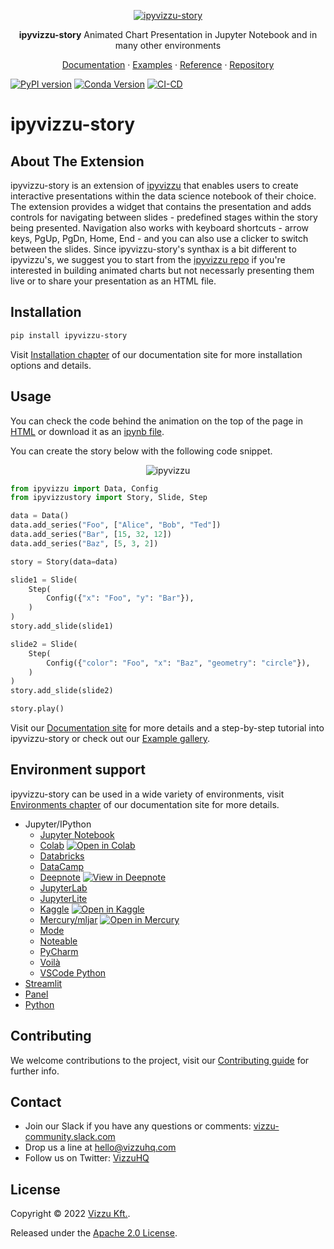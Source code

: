 <p align="center">
  <a href="https://github.com/vizzuhq/ipyvizzu-story">
    <img src="https://github.com/vizzuhq/ipyvizzu-story/raw/main/docs/examples/demo/ipyvizzu-story.gif" alt="ipyvizzu-story" />
  </a>
  <p align="center"><b>ipyvizzu-story</b> Animated Chart Presentation in Jupyter Notebook and in many other environments</p>
  <p align="center">
    <a href="https://vizzuhq.github.io/ipyvizzu-story/">Documentation</a>
    · <a href="https://vizzuhq.github.io/ipyvizzu-story/examples/index.html">Examples</a>
    · <a href="https://vizzuhq.github.io/ipyvizzu-story/reference/ipyvizzustory/index.html">Reference</a>
    · <a href="https://github.com/vizzuhq/ipyvizzu-story">Repository</a>
  </p>
</p>

[![PyPI version](https://badge.fury.io/py/ipyvizzu-story.svg)](https://badge.fury.io/py/ipyvizzu-story)
[![Conda Version](https://img.shields.io/conda/vn/conda-forge/ipyvizzu-story.svg)](https://anaconda.org/conda-forge/ipyvizzu-story)
[![CI-CD](https://github.com/vizzuhq/ipyvizzu-story/actions/workflows/cicd.yml/badge.svg?branch=main)](https://github.com/vizzuhq/ipyvizzu-story/actions/workflows/cicd.yml)

# ipyvizzu-story

## About The Extension

ipyvizzu-story is an extension of
[ipyvizzu](https://github.com/vizzuhq/ipyvizzu) that enables users to create
interactive presentations within the data science notebook of their choice. The
extension provides a widget that contains the presentation and adds controls for
navigating between slides - predefined stages within the story being presented.
Navigation also works with keyboard shortcuts - arrow keys, PgUp, PgDn, Home,
End - and you can also use a clicker to switch between the slides. Since
ipyvizzu-story's synthax is a bit different to ipyvizzu's, we suggest you to
start from the [ipyvizzu repo](https://github.com/vizzuhq/ipyvizzu) if you're
interested in building animated charts but not necessarly presenting them live
or to share your presentation as an HTML file.

## Installation

```sh
pip install ipyvizzu-story
```

Visit
[Installation chapter](https://vizzuhq.github.io/ipyvizzu-story/installation.html)
of our documentation site for more installation options and details.

## Usage

You can check the code behind the animation on the top of the page in
[HTML](https://vizzuhq.github.io/ipyvizzu-story/examples/complex/complex.html)
or download it as an
[ipynb file](https://vizzuhq.github.io/ipyvizzu-story/examples/demo/ipyvizzu-story_example.ipynb).

You can create the story below with the following code snippet.

<p align="center">
  <img src="https://github.com/vizzuhq/vizzu-ext-js-story/raw/main/assets/readme-example.gif" alt="ipyvizzu" />
</p>

```python
from ipyvizzu import Data, Config
from ipyvizzustory import Story, Slide, Step

data = Data()
data.add_series("Foo", ["Alice", "Bob", "Ted"])
data.add_series("Bar", [15, 32, 12])
data.add_series("Baz", [5, 3, 2])

story = Story(data=data)

slide1 = Slide(
    Step(
        Config({"x": "Foo", "y": "Bar"}),
    )
)
story.add_slide(slide1)

slide2 = Slide(
    Step(
        Config({"color": "Foo", "x": "Baz", "geometry": "circle"}),
    )
)
story.add_slide(slide2)

story.play()
```

Visit our
[Documentation site](https://vizzuhq.github.io/ipyvizzu-story/index.html) for
more details and a step-by-step tutorial into ipyvizzu-story or check out our
[Example gallery](https://vizzuhq.github.io/ipyvizzu-story/examples/index.html).

## Environment support

ipyvizzu-story can be used in a wide variety of environments, visit
[Environments chapter](https://vizzuhq.github.io/ipyvizzu-story/environments/index.html)
of our documentation site for more details.

- Jupyter/IPython
  - [Jupyter Notebook](https://vizzuhq.github.io/ipyvizzu-story/environments/jupyter/jupyternotebook.html)
  - [Colab](https://vizzuhq.github.io/ipyvizzu-story/environments/jupyter/colab.html)
    [![Open in Colab](https://colab.research.google.com/assets/colab-badge.svg)](https://colab.research.google.com/drive/1VnmuPHm7Ynk6aZiWN0QcnIqGGW5ODnFf?usp=sharing)
  - [Databricks](https://vizzuhq.github.io/ipyvizzu-story/environments/jupyter/databricks.html)
  - [DataCamp](https://vizzuhq.github.io/ipyvizzu-story/environments/jupyter/datacamp.html)
  - [Deepnote](https://vizzuhq.github.io/ipyvizzu-story/environments/jupyter/deepnote.html)
    [![View in Deepnote](https://deepnote.com/static/buttons/view-in-deepnote.svg)](https://deepnote.com/workspace/david-andras-vegh-bc03-79fd3a98-abaf-40c0-8b52-9f3e438a73fc/project/ipyvizzu-story-demo-11b5d5eb-7f68-44c4-b1a7-347fde1a8f64)
  - [JupyterLab](https://vizzuhq.github.io/ipyvizzu-story/environments/jupyter/jupyterlab.html)
  - [JupyterLite](https://vizzuhq.github.io/ipyvizzu-story/environments/jupyter/jupyterlite.html)
  - [Kaggle](https://vizzuhq.github.io/ipyvizzu-story/environments/jupyter/kaggle.html)
    [![Open in Kaggle](https://kaggle.com/static/images/open-in-kaggle.svg)](https://www.kaggle.com/dvidandrsvgh/ipyvizzu-story-demo)
  - [Mercury/mljar](https://vizzuhq.github.io/ipyvizzu-story/environments/jupyter/mercury.html)
    [![Open in Mercury](https://raw.githubusercontent.com/mljar/mercury/main/media/open_in_mercury.svg)](https://huggingface.co/spaces/veghdev/ipyvizzu-story-demo)
  - [Mode](https://vizzuhq.github.io/ipyvizzu-story/environments/jupyter/mode.html)
  - [Noteable](https://vizzuhq.github.io/ipyvizzu-story/environments/jupyter/noteable.html)
  - [PyCharm](https://vizzuhq.github.io/ipyvizzu-story/environments/jupyter/pycharm.html)
  - [Voilà](https://vizzuhq.github.io/ipyvizzu-story/environments/jupyter/voila.html)
  - [VSCode Python](https://vizzuhq.github.io/ipyvizzu-story/environments/jupyter/vscode.html)
- [Streamlit](https://vizzuhq.github.io/ipyvizzu-story/environments/streamlit.html)
- [Panel](https://vizzuhq.github.io/ipyvizzu-story/environments/panel.html)
- [Python](https://vizzuhq.github.io/ipyvizzu-story/environments/python.html)

## Contributing

We welcome contributions to the project, visit our
[Contributing guide](https://vizzuhq.github.io/ipyvizzu-story/dev/CONTRIBUTING.md)
for further info.

## Contact

- Join our Slack if you have any questions or comments:
  [vizzu-community.slack.com](https://join.slack.com/t/vizzu-community/shared_invite/zt-w2nqhq44-2CCWL4o7qn2Ns1EFSf9kEg)
- Drop us a line at hello@vizzuhq.com
- Follow us on Twitter: [VizzuHQ](https://twitter.com/VizzuHQ)

## License

Copyright © 2022 [Vizzu Kft.](https://vizzuhq.com).

Released under the
[Apache 2.0 License](https://github.com/vizzuhq/vizzu-lib/blob/main/LICENSE).
